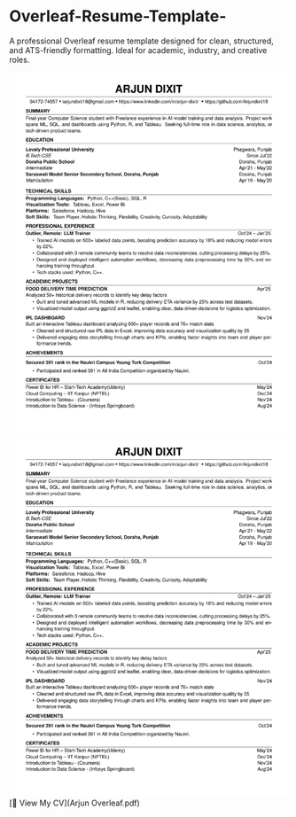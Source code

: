 # Overleaf-Resume-Template-
A professional Overleaf resume template designed for clean, structured, and ATS-friendly formatting. Ideal for academic, industry, and creative roles.

<img src="Arjun Overleaf.pdf" />

<img src="Arjun Overleaf.pdf" alt="sample output" />
[📄 View My CV](Arjun Overleaf.pdf)
